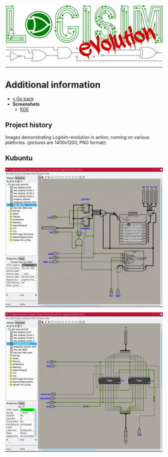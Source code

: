 [![Logisim-evolution](img/logisim-evolution-logo.png)](https://github.com/logisim-evolution/logisim-evolution)

---

# Additional information #

* [« Go back](../README.md)
* **Screenshots**
  * [KDE](#kubuntu)

## Project history ##

Images demonstrating Logisim-evolution in action, running on various platforms.
(pictures are 1400x1200, PNG format):

## Kubuntu ##

![Logisim-evolution](img/logisim-evolution-01.png)

![Logisim-evolution](img/logisim-evolution-02.png)
